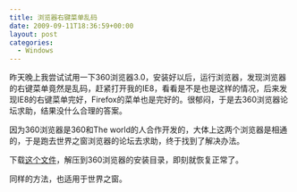 ```yaml
---
title: 浏览器右键菜单乱码
date: 2009-09-11T18:36:59+00:00
layout: post
categories:
  - Windows
---
```

昨天晚上我尝试试用一下360浏览器3.0，安装好以后，运行浏览器，发现浏览器的右键菜单竟然是乱码，赶紧打开我的IE8，看看是不是也是这样的情况，后来发现IE8的右键菜单完好，Firefox的菜单也是完好的。很郁闷，于是去360浏览器论坛求助，结果没什么合理的答案。

因为360浏览器是360和The world的人合作开发的，大体上这两个浏览器是相通的，于是跑去世界之窗浏览器的论坛去求助，终于找到了解决办法。

下载[这个文件](http://www.damipan.com/file/3YAk8h4.html)，解压到360浏览器的安装目录，即刻就恢复正常了。

同样的方法，也适用于世界之窗。